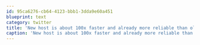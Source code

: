 ```yaml
---
id: 95ca6276-cb64-4123-bbb1-3dda9e60a451
blueprint: text
category: twitter
title: 'New host is about 100x faster and already more reliable than old host.  Should have moved eons ago.'
caption: 'New host is about 100x faster and already more reliable than old host.  Should have moved eons ago.'
---
```


